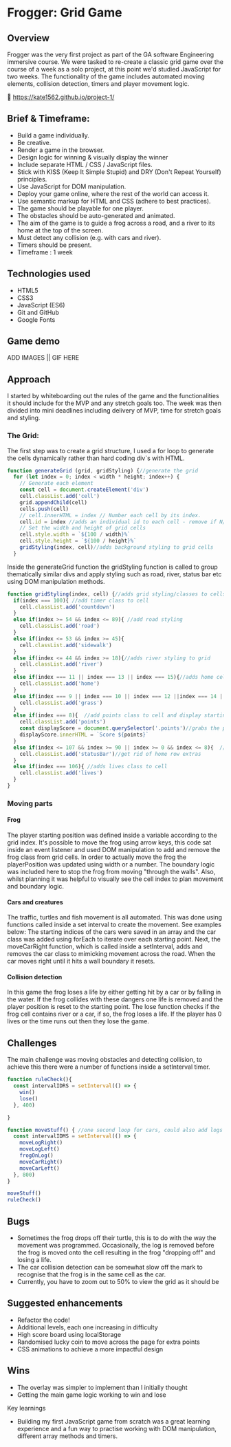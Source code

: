 # Frogger: Grid Game

## Overview

Frogger was the very first project as part of the GA software Engineering immersive course. We were tasked to re-create a classic grid game over the course of a week as a solo project, at this point we'd studied JavaScript for two weeks. The functionality of the game includes automated moving elements, collision detection, timers and player movement logic.

🔗 https://kate1562.github.io/project-1/ 

## Brief & Timeframe:
* Build a game individually.
* Be creative.
* Render a game in the browser.
* Design logic for winning & visually display the winner
* Include separate HTML / CSS / JavaScript files.
* Stick with KISS (Keep It Simple Stupid) and DRY (Don't Repeat Yourself) principles.
* Use JavaScript for DOM manipulation.
* Deploy your game online, where the rest of the world can access it.
* Use semantic markup for HTML and CSS (adhere to best practices).
* The game should be playable for one player.
* The obstacles should be auto-generated and animated.
* The aim of the game is to guide a frog across a road, and a river to its home at the top of the screen.
* Must detect any collision (e.g. with cars and river).
* Timers should be present.
* Timeframe : 1 week

## Technologies used
* HTML5
* CSS3
* JavaScript (ES6)
* Git and GitHub
* Google Fonts

## Game demo

ADD IMAGES || GIF HERE 

## Approach 
I started by whiteboarding out the rules of the game and the functionalities it should include for the MVP and any stretch goals too. The week was then divided into mini deadlines including delivery of  MVP, time for stretch goals and styling. 

### The Grid:
The first step was to create a grid structure, I used a for loop to generate the cells dynamically rather than hard coding div`s with HTML.
```javascript
function generateGrid (grid, gridStyling) {//generate the grid 
  for (let index = 0; index < width * height; index++) {
    // Generate each element
    const cell = document.createElement('div')
    cell.classList.add('cell')
    grid.appendChild(cell)
    cells.push(cell)
    // cell.innerHTML = index // Number each cell by its index.
    cell.id = index //adds an individual id to each cell - remove if N/A
    // Set the width and height of grid cells
    cell.style.width = `${100 / width}%`
    cell.style.height = `${100 / height}%`
    gridStyling(index, cell)//adds background styling to grid cells 
  }
```  
Inside the generateGrid function the gridStyling function is called to group thematically similar divs and apply styling such as road, river, status bar etc using DOM manipulation methods.

```javascript
function gridStyling(index, cell) {//adds grid styling/classes to cells
  if(index === 100){ //add timer class to cell
    cell.classList.add('countdown')
  }
  else if(index >= 54 && index <= 89){ //add road styling
    cell.classList.add('road')
  }
  else if(index <= 53 && index >= 45){
    cell.classList.add('sidewalk')
  }
  else if(index <= 44 && index >= 18){//adds river styling to grid
    cell.classList.add('river')
  }
  else if(index === 11 || index === 13 || index === 15){//adds home cells, these give you points if you reach them
    cell.classList.add('home')
  }
  else if(index === 9 || index === 10 || index === 12 ||index === 14 || index === 16 || index === 17){
    cell.classList.add('grass')
  }
  else if(index === 8){  //add points class to cell and display starting points
    cell.classList.add('points')
    const displayScore = document.querySelector('.points')//grabs the points cell element
    displayScore.innerHTML = `Score ${points}`
  }
  else if(index <= 107 && index >= 90 || index >= 0 && index <= 8){  //add status bar
    cell.classList.add('statusBar')//get rid of home row extras 
  }
  else if(index === 106){ //adds lives class to cell 
    cell.classList.add('lives')
  }
}
```
### Moving parts
#### Frog
The player starting position was defined inside a variable according to the grid index. It's possible to move the frog using arrow keys, this code sat inside an event listener and used DOM manipulation to add and remove the frog class from grid cells. In order to actually move the frog the playerPosition was updated using width or a number.
The boundary logic was included here to stop the frog from moving "through the walls". Also, whilst planning it was helpful to visually see the cell index to plan movement and boundary logic.

#### Cars and creatures
The traffic, turtles and fish movement is all automated. This was done using functions called inside a set interval to create the movement. See examples below:
The starting indices of the cars were saved in an array and the car class was added using forEach to iterate over each starting point. Next,  the moveCarRight function, which is called inside a setInterval, adds and removes the car class to mimicking movement across the road. When the car moves right until it hits a wall boundary it resets.

#### Collision detection
In this game the frog loses a life by either getting hit by a car or by falling in the water. If the frog collides with these dangers one life is removed and the player position is reset to the starting point.
The lose function checks if the frog cell contains river or a car, if so, the frog loses a life. If the player has 0 lives or the time runs out then they lose the game.

## Challenges
The main challenge was moving obstacles and detecting collision, to achieve this there were a number of functions inside a setInterval timer.

```javascript
function ruleCheck(){
  const intervalIDRS = setInterval(() => {
    win()
    lose()
  }, 400)

}
```
```javascript
function moveStuff() { //one second loop for cars, could also add logs and potentially win/lose funcs too
  const intervalIDMS = setInterval(() => {
    moveLogRight()
    moveLogLeft()
    frogOnLog()
    moveCarRight()
    moveCarLeft()
  }, 800)
}

moveStuff()
ruleCheck()
```


## Bugs
* Sometimes the frog drops off their turtle, this is to do with the way the movement was programmed. Occasionally, the log is removed before the frog is moved onto the cell resulting in the frog "dropping off" and losing a life.
* The car collision detection can be somewhat slow off the mark to recognise that the frog is in the same cell as the car. 
*  Currently, you have to zoom out to 50% to view the grid as it should be
## Suggested enhancements
* Refactor the code!
* Additional levels, each one increasing in difficulty
* High score board using localStorage
* Randomised lucky coin to move across the page for extra points
* CSS animations to achieve a more impactful design 

## Wins 
* The overlay was simpler to implement than I initially thought
* Getting the main game logic working to win and lose

Key learnings
* Building my first JavaScript game from scratch was a great learning experience and a fun way to practise working with DOM manipulation, different array methods and timers.
